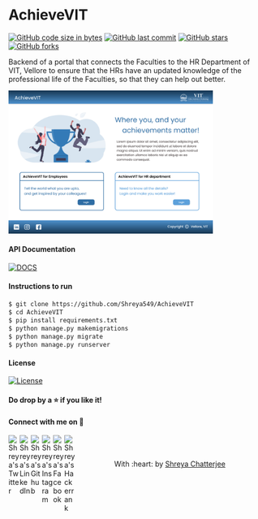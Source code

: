 # AchieveVIT

[![GitHub code size in bytes](https://img.shields.io/github/languages/code-size/Shreya549/AchieveVIT?logo=github&style=social)](https://github.com/Shreya549/) [![GitHub last commit](https://img.shields.io/github/last-commit/Shreya549/AchieveVIT?style=social&logo=git)](https://github.com/Shreya549/) [![GitHub stars](https://img.shields.io/github/stars/Shreya549/AchieveVIT?style=social)](https://github.com/Shreya549/AchieveVIT/stargazers) [![GitHub forks](https://img.shields.io/github/forks/Shreya549/AchieveVIT?style=social&logo=git)](https://github.com/Shreya549/AchieveVIT/network)

Backend of a portal that connects the Faculties to the HR Department of VIT, Vellore to ensure that the HRs have an updated knowledge of the professional life of the Faculties, so that they can help out better.
<br>

<img src = https://github.com/Shreya549/AchieveVIT/blob/master/homepage.png width = 80%/>


#### API Documentation
[![DOCS](https://img.shields.io/badge/Documentation-see%20docs-green?style=flat-square&logo=appveyor)](https://documenter.getpostman.com/view/7941616/TVKFyFwb) 

#### Instructions to run
```
$ git clone https://github.com/Shreya549/AchieveVIT
$ cd AchieveVIT
$ pip install requirements.txt
$ python manage.py makemigrations
$ python manage.py migrate
$ python manage.py runserver
```

#### License
[![License](http://img.shields.io/:license-mit-blue.svg?style=flat-square)](http://badges.mit-license.org)
#### Do drop by a :star: if you like it!
#### Connect with me on :smiling_face_with_three_hearts:
<a href="https://twitter.com/shreyaaaaaaaaa_">
  <img align="left" alt="Shreya's Twitter" width="22px" src="https://cdn.jsdelivr.net/npm/simple-icons@v3/icons/twitter.svg" />
</a>
<a href="https://www.linkedin.com/in/shreyachatterjee05/">
  <img align="left" alt="Shreya's LinkedIn" width="22px" src="https://cdn.jsdelivr.net/npm/simple-icons@v3/icons/linkedin.svg" />
</a>
<a href="https://github.com/Shreya549">
  <img align="left" alt="Shreya's Github" width="22px" src="https://cdn.jsdelivr.net/npm/simple-icons@v3/icons/github.svg" />
</a>
<a href="https://www.instagram.com/the_strange_concoction/">
  <img align="left" alt="Shreya's Instagram" width="22px" src="https://cdn.jsdelivr.net/npm/simple-icons@v3/icons/instagram.svg" />
</a>
<a href="https://www.facebook.com/shreya.chatterjee.31105674">
  <img align="left" alt="Shreya's Facebook" width="22px" src="https://cdn.jsdelivr.net/npm/simple-icons@v3/icons/facebook.svg" />
</a>
<a href="https://www.hackerrank.com/shreyachatterje2">
  <img align="left" alt="Shreya's Hackerrank" width="22px" src="https://cdn.jsdelivr.net/npm/simple-icons@v3/icons/hackerrank.svg" />
</a>
<br><br>

<p align="center">
	With :heart: by <a href="" target="_blank">Shreya Chatterjee</a>
</p>
